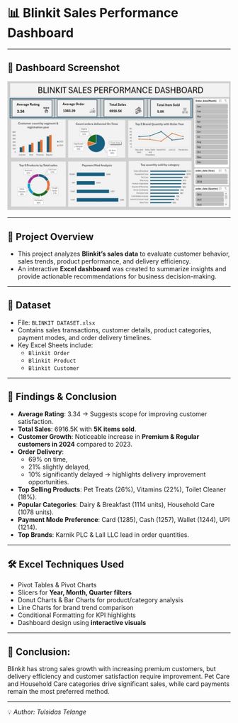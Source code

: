 # 📊 Blinkit Sales Performance Dashboard

---

## 📸 Dashboard Screenshot
![Blinkit_Dashboard.jpg](https://github.com/Stylishaditya/BLINKIT-SALES-PERFORMANCE-DASHBOARD/blob/main/Blinkit%20Dashboard.jpg)

---

## 📌 Project Overview
- This project analyzes **Blinkit’s sales data** to evaluate customer behavior, sales trends, product performance, and delivery efficiency.  
- An interactive **Excel dashboard** was created to summarize insights and provide actionable recommendations for business decision-making.  

---

## 📂 Dataset
- File: `BLINKIT DATASET.xlsx`  
- Contains sales transactions, customer details, product categories, payment modes, and order delivery timelines.  
- Key Excel Sheets include:  
  - `Blinkit Order`  
  - `Blinkit Product`  
  - `Blinkit Customer`   

---

## 🔎 Findings & Conclusion
- **Average Rating**: 3.34 → Suggests scope for improving customer satisfaction.  
- **Total Sales**: 6916.5K with **5K items sold**.  
- **Customer Growth**: Noticeable increase in **Premium & Regular customers in 2024** compared to 2023.  
- **Order Delivery**:  
  - 69% on time,  
  - 21% slightly delayed,  
  - 10% significantly delayed → highlights delivery improvement opportunities.  
- **Top Selling Products**: Pet Treats (26%), Vitamins (22%), Toilet Cleaner (18%).  
- **Popular Categories**: Dairy & Breakfast (1114 units), Household Care (1078 units).  
- **Payment Mode Preference**: Card (1285), Cash (1257), Wallet (1244), UPI (1214).  
- **Top Brands**: Karnik PLC & Lall LLC lead in order quantities.  
  
---

## 🛠 Excel Techniques Used
- Pivot Tables & Pivot Charts  
- Slicers for **Year, Month, Quarter filters**  
- Donut Charts & Bar Charts for product/category analysis  
- Line Charts for brand trend comparison  
- Conditional Formatting for KPI highlights  
- Dashboard design using **interactive visuals**  

---

## 📌 Conclusion:  
Blinkit has strong sales growth with increasing premium customers, but delivery efficiency and customer satisfaction require improvement. Pet Care and Household Care categories drive significant sales, while card payments remain the most preferred method.

---

💡 *Author: Tulsidas Telange* 
